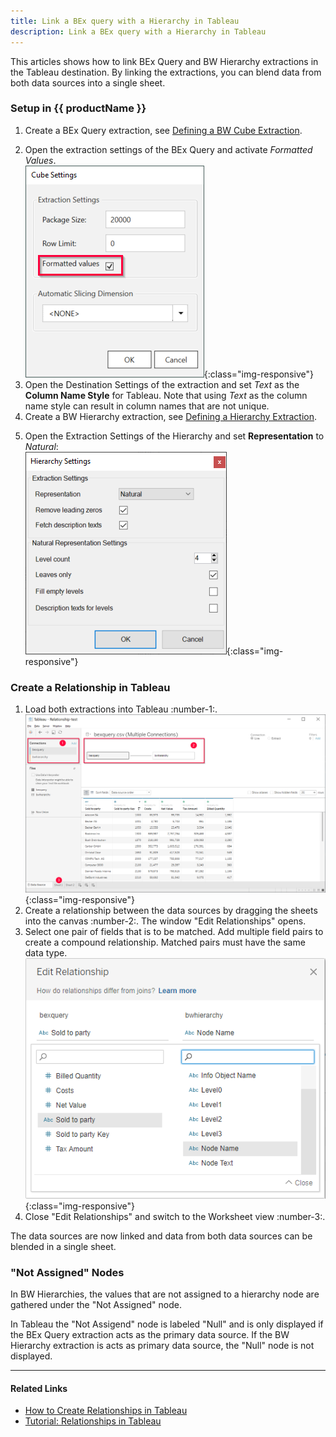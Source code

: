 ```yaml
---
title: Link a BEx query with a Hierarchy in Tableau
description: Link a BEx query with a Hierarchy in Tableau
---
```


This articles shows how to link BEx Query and BW Hierarchy extractions in the Tableau destination.
By linking the extractions, you can blend data from both data sources into a single sheet. 

### Setup in {{ productName }}

1. Create a BEx Query extraction, see [Defining a BW Cube Extraction](https://help.theobald-software.com/en/xtract-universal/bwcube/bw-cube-extraction-define). 
<!--- ![XU-Tableau-BExQuery](../assets/images/xu/articles/XU-Tableau-BExQuery.png){:class="img-responsive"} -->
2. Open the extraction settings of the BEx Query and activate *Formatted Values*.<br>
![XU-Tableau-BExQuery-Settings](../assets/images/xu/articles/XU-Tableau-BExQuery-Settings.png){:class="img-responsive"}
2. Open the Destination Settings of the extraction and set *Text* as the **Column Name Style** for Tableau.
Note that using *Text* as the column name style can result in column names that are not unique.
4. Create a BW Hierarchy extraction, see [Defining a Hierarchy Extraction](https://help.theobald-software.com/en/xtract-universal/bw-hierarchies/hierarchy-extraction-define). 
<!--- ![XU-Tableau-Hierarchy](../assets/images/xu/articles/XU-Tableau-Hierarchy.png){:class="img-responsive"} -->
5. Open the Extraction Settings of the Hierarchy and set **Representation** to *Natural*:<br>
![XU-Tableau-Hierarchy-Settings](../assets/images/xu/articles/XU-Tableau-Hierarchy-Settings.png){:class="img-responsive"}


### Create a Relationship in Tableau

1. Load both extractions into Tableau :number-1:.<br>
![Tableau-BExQuery-Datasource](../assets/images/xu/articles/Tableau-BExQuery-Datasource.png){:class="img-responsive"}
2. Create a relationship between the data sources by dragging the sheets into the canvas :number-2:. The window "Edit Relationships" opens.
3. Select one pair of fields that is to be matched. Add multiple field pairs to create a compound relationship. Matched pairs must have the same data type. <br>
![Tableau-Edit-Relationships](../assets/images/xu/articles/Tableau-Edit-Relationships.png){:class="img-responsive"}
4. Close "Edit Relationships" and switch to the Worksheet view :number-3:.

The data sources are now linked and data from both data sources can be blended in a single sheet. 
<!--- ![Tableau-Linked-Data-Sources](../assets/images/xu/articles/Tableau-Linked-Data-Sources.png){:class="img-responsive"}-->

### "Not Assigned" Nodes

In BW Hierarchies, the values that are not assigned to a hierarchy node are gathered under the "Not Assigned" node.

In Tableau the "Not Assigend" node is labeled "Null" and is only displayed if the BEx Query extraction acts as the primary data source. 
If the BW Hierarchy extraction is acts as primary data source, the "Null" node is not displayed.
<!---![Tableau_Relationship_with_Null_Node](../assets/images/xu/articles/Tableau_Relationship_with_Null_Node.png){:class="img-responsive"} -->
<!---![Tableau_Relationship_without_Null_Node](../assets/images/xu/articles/Tableau_Relationship_without_Null_Node.png){:class="img-responsive"} -->

*****
#### Related Links
- [How to Create Relationships in Tableau](https://help.tableau.com/current/pro/desktop/en-us/relate_tables.htm#create-a-relationship)
- [Tutorial: Relationships in Tableau](https://www.tableau.com/learn/tutorials/on-demand/relationships)
